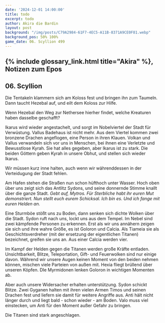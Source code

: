 ```yaml
---
date: '2024-12-01 14:00:00'
title: todo
excerpt: todo
author: Akira die Bardin
layout: post
background: "/img/posts/C79A2984-61F7-4EC5-A11B-8371A9CE0F81.webp"
background_pos: 50% 100%
game_date: 06. Scyllion 499
---
```


## {% include glossary_link.html title="Akira" %}, Notizen zum Epos

## 06. Scyllion

Die Tentakeln klammern sich am Koloss fest und bringen ihn zum Taumeln. Dann taucht Hezebal auf, und eilt dem Koloss zur Hilfe.

Wenn Hezebal den Weg zur Nethersee hierher findet, welche Kreaturen haben dasselbe geschafft?

Ikarus wird wieder angestachelt, und sorgt im Nobelviertel der Stadt für Verwüstung. Vallus Badehaus ist nicht mehr. 
Aus dem Viertel kommen zwei bronzene Drachen angeflogen, eine Person in ihren Klauen. Volkan und Vallus verwandeln sich vor uns in Menschen, bei ihnen eine Verletzte und Bewusstlose Kyrah. Sie hat alles gegeben, aber Ikarus ist zu stark.
Die beiden Göttern geben Kyrah in unsere Obhut, und stellen sich wieder Ikarus.

Wir müssen kurz inne halten, auch wenn wir währenddessen in der Verteidugung der Stadt fehlen.

Am Hafen stehen die Straßen nun schon hüfthoch unter Wasser. Hoch oben über uns zeigt sich das Antlitz Sydons, und seine donnernde Stimme knallt über die ganze Stadt. _Gebt auf, Mytros. Für Sterbliche habt ihr euren Mut demonstriert. Nun stellt euch eurem Schicksal. Ich bin es. Und ich fange mit euren Helden an._

Eine Sturmböe stößt uns zu Boden, dann senken sich dichte Wolken über die Stadt. Sydon ruft nach uns, lockt uns aus dem Tempel. 
Im Nebel sind zwei kämpfende Personen zu erkennen. Erst als wir uns annähern zeigen sie sich und ihre wahre Größe, es ist Goloron und Calcia. Als Tiameia sie als Geschichtsverdreher (mit der ersetzung der eigentlichen Titanen) bezeichnet, greifen sie uns an. Aus einer Calcia werden vier.

Im Kampf der Helden gegen die Titanen werden große Kräfte entladen. Unsichtbarkeit, Blitze, Teleportation, Gift- und Feuerwolken sind nur einige davon. Während wir unsere Augen keinen Moment von den beiden nehmen können, mischen viele Parteien von außen mit. Hexia fliegt brüllend über unseren Köpfen. DIe Myrmidonen lenken Goloron in wichtigen Momenten ab. 

Aber auch unsere Widersacher erhalten unterstützung. Sydon schickt Blitze. Zwei Gyganen halten mit ihren vielen Armen Timos und seinen Drachen fest und liefern sie damit für weitere Angriffe aus. Anti hält nicht länger durch und liegt bald - schon wieder - am Boden. Valo muss viel einstecken, um Anti für den Moment außer Gefahr zu bringen.

Die Titanen sind stark angeschlagen.


<!--
star: ha-ha Gaius.
wish: guter gaius loot

1x von Euria: lvl 4 sleep (https://www.dndbeyond.com/spells/2254-sleep - 11d8 HP, average 50)


## Combat manual
Blessed

* Action:
  * AOE: Haunting Phalanx (spear)
  * 2 ttacks
    * IF HIT: Next attack disadvantage (every time) (spectral warrior(
    * IF HIT: Stun attempt (once/turn)
  * Spell: Spirit guardian (spear)
  * Heal 1d8 +4
  * Use item: Power word stun
  * (Divine blessing; ever 7 days)
* Bonus:
  * Dodge + 1d8 heal (1 ki point)
  * Two unarmed strikes (1 ki point)
* Reaction:
  * Shell of the dragon turtle
* Take damage
  * Evasion: Dex save -> half damage
* Anti
  * 3x attack
  * OR: 1x breath acid line
  * OR: 1x breath slowing cone
* Enemy nearby Start of turn
  * Spirit guardian: check

  
Character highlights:
## Tiameia
## Kapiosallos
## Bexos
## Timos
-->
